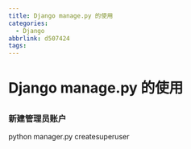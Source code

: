```yaml
---
title: Django manage.py 的使用
categories:
  - Django
abbrlink: d507424
tags:
---
```



# Django manage.py 的使用 
## 
### 新建管理员账户
python manager.py createsuperuser